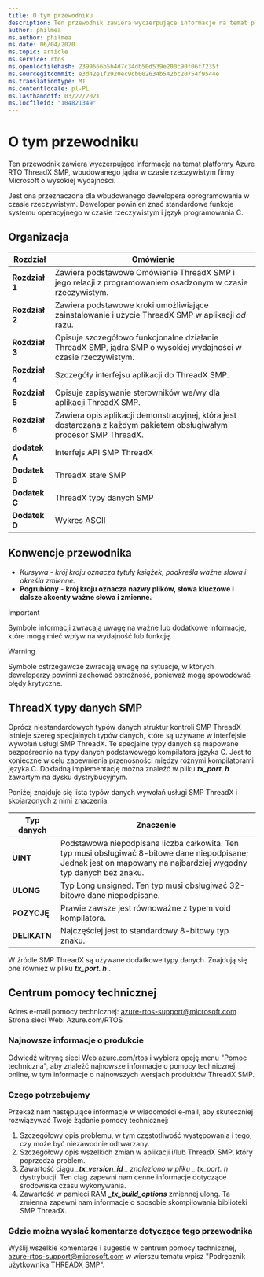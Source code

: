 ```yaml
---
title: O tym przewodniku
description: Ten przewodnik zawiera wyczerpujące informacje na temat platformy Azure RTO ThreadX SMP, wbudowanego jądra w czasie rzeczywistym firmy Microsoft o wysokiej wydajności.
author: philmea
ms.author: philmea
ms.date: 06/04/2020
ms.topic: article
ms.service: rtos
ms.openlocfilehash: 2399666b5b4d7c34db50d539e200c90f06f7235f
ms.sourcegitcommit: e3d42e1f2920ec9cb002634b542bc20754f9544e
ms.translationtype: MT
ms.contentlocale: pl-PL
ms.lasthandoff: 03/22/2021
ms.locfileid: "104821349"
---
```

# <a name="about-this-guide"></a>O tym przewodniku

Ten przewodnik zawiera wyczerpujące informacje na temat platformy Azure RTO ThreadX SMP, wbudowanego jądra w czasie rzeczywistym firmy Microsoft o wysokiej wydajności.

Jest ona przeznaczona dla wbudowanego dewelopera oprogramowania w czasie rzeczywistym. Deweloper powinien znać standardowe funkcje systemu operacyjnego w czasie rzeczywistym i język programowania C.

## <a name="organization"></a>Organizacja

| Rozdział       | Omówienie                    |
| ------------- | ---------------------------------------------------------------------------------------------------------- |
| **Rozdział 1** | Zawiera podstawowe Omówienie ThreadX SMP i jego relacji z programowaniem osadzonym w czasie rzeczywistym.           |
| **Rozdział 2** | Zawiera podstawowe kroki umożliwiające zainstalowanie i użycie ThreadX SMP w aplikacji *od* razu.           |
| **Rozdział 3** | Opisuje szczegółowo funkcjonalne działanie ThreadX SMP, jądra SMP o wysokiej wydajności w czasie rzeczywistym.    |
| **Rozdział 4** | Szczegóły interfejsu aplikacji do ThreadX SMP.                                                        |
| **Rozdział 5** | Opisuje zapisywanie sterowników we/wy dla aplikacji ThreadX SMP.                                                |
| **Rozdział 6** | Zawiera opis aplikacji demonstracyjnej, która jest dostarczana z każdym pakietem obsługiwałym procesor SMP ThreadX. |
| **dodatek A** | Interfejs API SMP ThreadX        |
| **Dodatek B** | ThreadX stałe SMP  |
| **Dodatek C** | ThreadX typy danych SMP |
| **Dodatek D** | Wykres ASCII            |

## <a name="guide-conventions"></a>Konwencje przewodnika

- *Kursywa*  -  *krój kroju oznacza tytuły książek, podkreśla ważne słowa i określa zmienne.*
- **Pogrubiony**  -  **krój kroju oznacza nazwy plików, słowa kluczowe i dalsze akcenty ważne słowa i zmienne.**

> [!IMPORTANT]
> Symbole informacji zwracają uwagę na ważne lub dodatkowe informacje, które mogą mieć wpływ na wydajność lub funkcję.

> [!WARNING]
> Symbole ostrzegawcze zwracają uwagę na sytuacje, w których deweloperzy powinni zachować ostrożność, ponieważ mogą spowodować błędy krytyczne.

## <a name="threadx-smp-data-types"></a>ThreadX typy danych SMP

Oprócz niestandardowych typów danych struktur kontroli SMP ThreadX istnieje szereg specjalnych typów danych, które są używane w interfejsie wywołań usługi SMP ThreadX. Te specjalne typy danych są mapowane bezpośrednio na typy danych podstawowego kompilatora języka C. Jest to konieczne w celu zapewnienia przenośności między różnymi kompilatorami języka C. Dokładną implementację można znaleźć w pliku ***tx_port. h*** zawartym na dysku dystrybucyjnym.

Poniżej znajduje się lista typów danych wywołań usługi SMP ThreadX i skojarzonych z nimi znaczenia:

| Typ danych          | Znaczenie                                                          |
| --------- | --------------------------------------------------------- |
| **UINT**  | Podstawowa niepodpisana liczba całkowita. Ten typ musi obsługiwać 8-bitowe dane niepodpisane; Jednak jest on mapowany na najbardziej wygodny typ danych bez znaku. |
| **ULONG** | Typ Long unsigned. Ten typ musi obsługiwać 32-bitowe dane niepodpisane.                                                                     |
| **POZYCJĘ**  | Prawie zawsze jest równoważne z typem void kompilatora.                                                                                |
| **DELIKATN**  | Najczęściej jest to standardowy 8-bitowy typ znaku.                                                                                          |

W źródle SMP ThreadX są używane dodatkowe typy danych. Znajdują się one również w pliku ***tx_port. h*** .

## <a name="customer-support-center"></a>Centrum pomocy technicznej

Adres e-mail pomocy technicznej: [azure-rtos-support@microsoft.com](https://azure-rtos-support@microsoft.com) Strona sieci Web: Azure.com/RTOS

### <a name="latest-product-information"></a>Najnowsze informacje o produkcie

Odwiedź witrynę sieci Web azure.com/rtos i wybierz opcję menu "Pomoc techniczna", aby znaleźć najnowsze informacje o pomocy technicznej online, w tym informacje o najnowszych wersjach produktów ThreadX SMP.

### <a name="what-we-need-from-you"></a>Czego potrzebujemy

Przekaż nam następujące informacje w wiadomości e-mail, aby skuteczniej rozwiązywać Twoje żądanie pomocy technicznej:

1. Szczegółowy opis problemu, w tym częstotliwość występowania i tego, czy może być niezawodnie odtwarzany.
2. Szczegółowy opis wszelkich zmian w aplikacji i/lub ThreadX SMP, który poprzedza problem.
3. Zawartość ciągu ***_tx_version_id** _ znaleziono w pliku _ *_tx_port. h_** dystrybucji. Ten ciąg zapewni nam cenne informacje dotyczące środowiska czasu wykonywania.
4. Zawartość w pamięci RAM ***_tx_build_options*** zmiennej ulong. Ta zmienna zapewni nam informacje o sposobie skompilowania biblioteki SMP ThreadX.

### <a name="where-to-send-comments-about-this-guide"></a>Gdzie można wysłać komentarze dotyczące tego przewodnika

Wyślij wszelkie komentarze i sugestie w centrum pomocy technicznej, [azure-rtos-support@microsoft.com](https://azure-rtos-support@microsoft.com) w wierszu tematu wpisz "Podręcznik użytkownika THREADX SMP".
